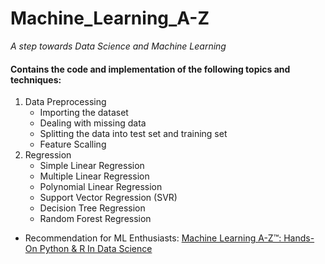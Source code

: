 # Machine_Learning_A-Z
*A step towards Data Science and Machine Learning*

#### Contains the code and implementation of the following topics and techniques:

1. Data Preprocessing
	* Importing the dataset
	* Dealing with missing data
	* Splitting the data into test set and training set
	* Feature Scalling
2. Regression
	* Simple Linear Regression
	* Multiple Linear Regression
	* Polynomial Linear Regression
	* Support Vector Regression (SVR)
	* Decision Tree Regression
	* Random Forest Regression

* Recommendation for ML Enthusiasts: [Machine Learning A-Z™: Hands-On Python & R In Data Science](https://www.udemy.com/machinelearning/)

